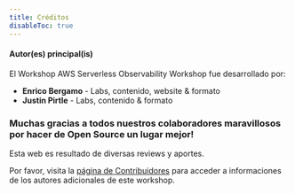 ```yaml
---
title: Créditos
disableToc: true
---
```


#### Autor(es) principal(is)

El Workshop AWS Serverless Observability Workshop fue desarrollado por:

* **Enrico Bergamo** - Labs, contenido, website & formato
* **Justin Pirtle** - Labs, contenido & formato

### Muchas gracias a todos nuestros colaboradores maravillosos <i class="fas fa-heart"></i> por hacer de Open Source un lugar mejor!

Esta web es resultado de diversas reviews y aportes.

Por favor, visita la [página de Contribuidores](https://github.com/aws-samples/serverless-observability-workshop/graphs/contributors) para acceder a informaciones de los autores adicionales de este workshop.